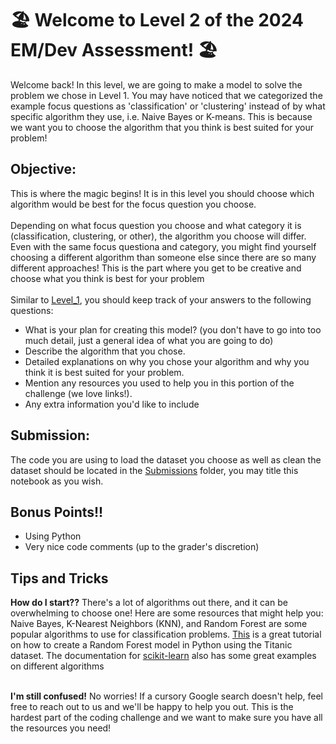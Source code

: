 # 🏖️ Welcome to Level 2 of the 2024 EM/Dev Assessment! 🏖️

Welcome back! In this level, we are going to make a model to solve the problem we chose in Level 1. You may have noticed that we categorized the example focus questions as 'classification' or 'clustering' instead of by what specific algorithm they use, i.e. Naive Bayes or K-means. This is because we want you to choose the algorithm that you think is best suited for your problem!

## Objective:

This is where the magic begins! It is in this level you should choose which algorithm would be best for the focus question you choose.
<br><br>
Depending on what focus question you choose and what category it is (classification, clustering, or other), the algorithm you choose will differ. Even with the same focus questiona and category, you might find yourself choosing a different algorithm than someone else since there are so many different approaches! This is the part where you get to be creative and choose what you think is best for your problem
<br><br>
Similar to [Level_1](Level_1/README.md), you should keep track of your answers to the following questions:
- What is your plan for creating this model? (you don't have to go into too much detail, just a general idea of what you are going to do) 
- Describe the algorithm that you chose.
- Detailed explanations on why you chose your algorithm and why you think it is best suited for your problem.<br>
- Mention any resources you used to help you in this portion of the challenge (we love links!).
- Any extra information you'd like to include

## Submission:
The code you are using to load the dataset you choose as well as clean the dataset should be located in the [Submissions](/Submissions/) folder, you may title this notebook as you wish.

## Bonus Points!!
- Using Python<br>
- Very nice code comments (up to the grader's discretion)<br>

## Tips and Tricks
**How do I start??** There's a lot of algorithms out there, and it can be overwhelming to choose one! Here are some resources that might help you: Naive Bayes, K-Nearest Neighbors (KNN), and Random Forest are some popular algorithms to use for classification problems. [This](https://www.kaggle.com/code/alexisbcook/titanic-tutorial/notebook) is a great tutorial on how to create a Random Forest model in Python using the Titanic dataset. The documentation for [scikit-learn](https://scikit-learn.org/stable/) also has some great examples on different algorithms<br><br>

**I'm still confused!** No worries! If a cursory Google search doesn't help, feel free to reach out to us and we'll be happy to help you out. This is the hardest part of the coding challenge and we want to make sure you have all the resources you need! <br><br>